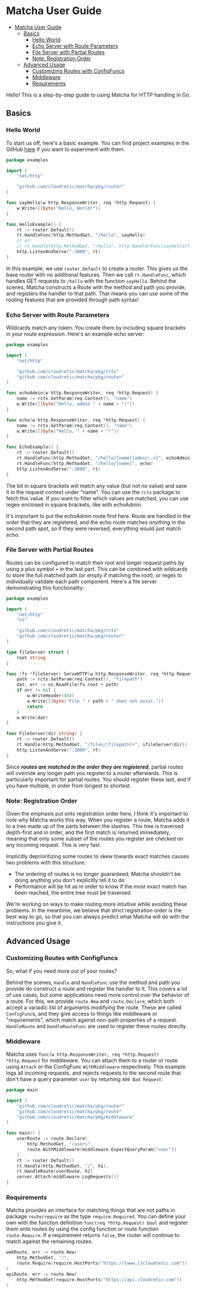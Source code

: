# Matcha User Guide

- [Matcha User Guide](#matcha-user-guide)
  - [Basics](#basics)
    - [Hello World](#hello-world)
    - [Echo Server with Route Parameters](#echo-server-with-route-parameters)
    - [File Server with Partial Routes](#file-server-with-partial-routes)
    - [Note: Registration Order](#note-registration-order)
  - [Advanced Usage](#advanced-usage)
    - [Customizing Routes with ConfigFuncs](#customizing-routes-with-configfuncs)
    - [Middleware](#middleware)
    - [Requirements](#requirements)

Hello! This is a step-by-step guide to using Matcha for HTTP handling in Go.

## Basics

### Hello World

To start us off, here's a basic example. You can find project examples in the GitHub [here](https://github.com/cloudretic/matcha/tree/main/examples) if you want to experiment with them.

```go
package examples

import (
    "net/http"

    "github.com/cloudretic/matcha/pkg/router"
)

func sayHello(w http.ResponseWriter, req *http.Request) {
    w.Write([]byte("Hello, World!"))
}

func HelloExample() {
    rt := router.Default()
    rt.HandleFunc(http.MethodGet, "/hello", sayHello)
    // or:
    // rt.Handle(http.MethodGet, "/hello", http.HandlerFunc(sayHello))
    http.ListenAndServe(":3000", rt)
}
```

In this example, we use `router.Default` to create a router. This gives us the base router with no additional features. Then we call `rt.HandleFunc`, which handles GET requests to `/hello` with the function `sayHello`. Behind the scenes, Matcha constructs a Route with the method and path you provide, and registers the handler to that path. That means you can use some of the routing features that are provided through path syntax!

### Echo Server with Route Parameters

Wildcards match any token. You create them by including square brackets in your route expression. Here's an example echo server:

```go
package examples

import (
    "net/http"

    "github.com/cloudretic/matcha/pkg/rctx"
    "github.com/cloudretic/matcha/pkg/router"
)

func echoAdmin(w http.ResponseWriter, req *http.Request) {
    name := rctx.GetParam(req.Context(), "name")
    w.Write([]byte("Hello, admin " + name + "!"))
}

func echo(w http.ResponseWriter, req *http.Request) {
    name := rctx.GetParam(req.Context(), "name")
    w.Write([]byte("Hello, " + name + "!"))
}

func EchoExample() {
    rt := router.Default()
    rt.HandleFunc(http.MethodGet, "/hello/[name]{admin:.+}", echoAdmin)
    rt.HandleFunc(http.MethodGet, "/hello/[name]", echo)
    http.ListenAndServe(":3000", rt)
}

```

The bit in square brackets will match any value (but not *no* value) and save it in the request context under "name". You can use the `rctx` package to fetch this value. If you want to filter which values are matched, you can use regex enclosed in square brackets, like with echoAdmin.

It's important to put the echoAdmin route first here. Route are handled in the order that they are registered, and the echo route matches *anything* in the second path spot, so if they were reversed, everything would just match echo.

### File Server with Partial Routes

Routes can be configured to match their root and longer request paths by using a plus symbol `+` in the last part. This can be combined with wildcards to store the full matched path (or empty if matching the root), or regex to individually validate each path component. Here's a file server demonstrating this functionality:

```go
package examples

import (
    "net/http"
    "os"

    "github.com/cloudretic/matcha/pkg/rctx"
    "github.com/cloudretic/matcha/pkg/router"
)

type fileServer struct {
    root string
}

func (fs *fileServer) ServeHTTP(w http.ResponseWriter, req *http.Request) {
    path := rctx.GetParam(req.Context(), "filepath")
    dat, err := os.ReadFile(fs.root + path)
    if err != nil {
        w.WriteHeader(404)
        w.Write([]byte("File " + path + " does not exist."))
        return
    }
    w.Write(dat)
}

func FileServer(dir string) {
    rt := router.Default()
    rt.Handle(http.MethodGet, "/files/[filepath]+", &fileServer{dir})
    http.ListenAndServe(":3000", rt)
}

```

Since ***routes are matched in the order they are registered***, partial routes will override any longer path you register to a router afterwards. This is particularly important for partial routes. You should register these last, and if you have multiple, in order from longest to shortest.

### Note: Registration Order

Given the emphasis put onto registration order here, I think it's important to note *why* Matcha works this way. When you register a route, Matcha adds it to a tree made up of the parts between the slashes. This tree is traversed depth-first and in order, and the first match is returned immediately, meaning that only some subset of the routes you register are checked on any incoming request. This is very fast.

Implicitly deprioritizing some routes to skew towards exact matches causes two problems with this structure:

- The ordering of routes is no longer guaranteed; Matcha shouldn't be doing anything you don't explicitly tell it to do
- Performance will be hit as in order to know if the most exact match has been reached, the entire tree must be traversed

We're working on ways to make routing more intuitive while avoiding these problems. In the meantime, we believe that strict registration order is the best way to go, so that you can always predict what Matcha will do with the instructions you give it.

## Advanced Usage

### Customizing Routes with ConfigFuncs

So, what if you need more out of your routes?

Behind the scenes, `Handle` and `HandleFunc` use the method and path you provide do construct a route and register the handler to it. This covers a lot of use cases, but some applications need more control over the behavior of a route. For this, we provide `route.New` and `route.Declare`, which both accept a variadic list of arguments modifying the route. These are called `ConfigFunc`s, and they give access to things like middleware or "requirements", which match against non-path properties of a request. `HandleRoute` and `HandleRouteFunc` are used to register these routes directly.

### Middleware

Matcha uses `func(w http.ResponseWriter, req *http.Request) *http.Request` for middleware. You can attach them to a router or route using `Attach` or the ConfigFunc `WithMiddleware` respectively. This example logs all incoming requests, and rejects requests to the second route that don't have a query parameter `user` by returning `400 Bad Request`:

```go
package main

import (
    "github.com/cloudretic/matcha/pkg/router"
    "github.com/cloudretic/matcha/pkg/route"
    "github.com/cloudretic/matcha/pkg/middleware"
)

func main() {
    userRoute := route.Declare(
        http.MethodGet, "/users",
        route.WithMiddleware(middleware.ExpectQueryParam("user"))
    )
    rt := router.Default()
    rt.Handle(http.MethodGet, "/", h1),
    rt.HandleRoute(userRoute, h2)
    server.Attach(middleware.LogRequests())
}
```

### Requirements

Matcha provides an interface for matching things that are not paths in package `route/require` as the type `require.Required`. You can define your own with the function definition `func(req *http.Request) bool` and register them onto routes by using the config function or route function `route.Require`. If a requirement returns `false`, the router will continue to match against the remaining routes.

```go
webRoute, err := route.New(
    http.MethodGet, "/",
    route.Require(require.HostPorts("https://{www.|}cloudretic.com"))
)
apiRoute, err := route.New(
    http.MethodGet(require.HostPorts("https://api.cloudretic.com"))
)
```
